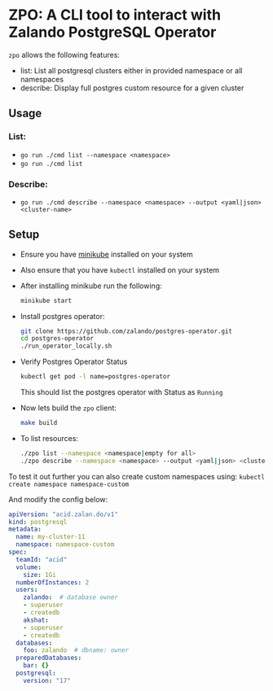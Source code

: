 # ZPO: A CLI tool to interact with Zalando PostgreSQL Operator

`zpo` allows the following features:
 - list: List all postgresql clusters either in provided namespace or all namespaces
 - describe: Display full postgres custom resource for a given cluster

## Usage 

### List: 
 - `go run ./cmd list --namespace <namespace>`
 - `go run ./cmd list`

### Describe:
 - `go run ./cmd describe --namespace <namespace> --output <yaml|json> <cluster-name>`

## Setup

 - Ensure you have <a href="https://minikube.sigs.k8s.io/docs/start">minikube</a> installed on your system
 - Also ensure that you have `kubectl` installed on your system
 - After installing minikube run the following:
   ```bash
   minikube start
   ```
 - Install postgres operator:
   ```bash
   git clone https://github.com/zalando/postgres-operator.git
   cd postgres-operator
   ./run_operator_locally.sh
   ```

 - Verify Postgres Operator Status
   ```bash
   kubectl get pod -l name=postgres-operator
   ```
   This should list the postgres operator with Status as `Running`
 - Now lets build the `zpo` client:
   ```bash
   make build
   ```
 - To list resources:
   ```bash
   ./zpo list --namespace <namespace|empty for all>
   ./zpo describe --namespace <namespace> --output <yaml|json> <cluster-name>
   ```

To test it out further you can also create custom namespaces using: `kubectl create namespace namespace-custom`

And modify the config below:

```yaml
apiVersion: "acid.zalan.do/v1"
kind: postgresql
metadata:
  name: my-cluster-11
  namespace: namespace-custom
spec:
  teamId: "acid"
  volume:
    size: 1Gi
  numberOfInstances: 2
  users:
    zalando:  # database owner
    - superuser
    - createdb
    akshat:
    - superuser
    - createdb
  databases:
    foo: zalando  # dbname: owner
  preparedDatabases:
    bar: {}
  postgresql:
    version: "17"
```
